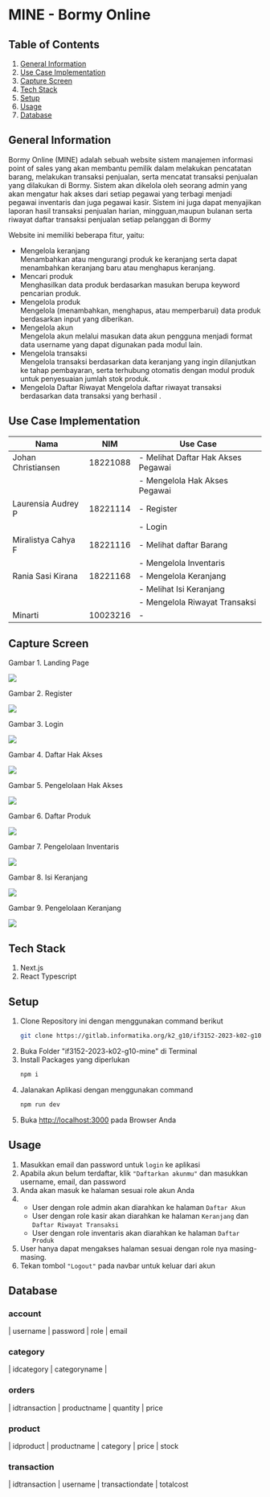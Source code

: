 # MINE - Bormy Online

## Table of Contents
1. [General Information](#general-information)
2. [Use Case Implementation](#use-case)
3. [Capture Screen](#capture-screen)
4. [Tech Stack](#tech-stack)
5. [Setup](#setup)
6. [Usage](#usage)
7. [Database](#database)

<a name="general-information"></a>

## General Information
Bormy Online (MINE) adalah sebuah website sistem manajemen informasi point of sales yang akan membantu pemilik dalam melakukan pencatatan barang, melakukan transaksi penjualan, serta mencatat transaksi penjualan yang dilakukan di Bormy. Sistem akan dikelola oleh seorang admin yang akan mengatur hak akses dari setiap pegawai yang terbagi menjadi pegawai inventaris dan juga pegawai kasir. Sistem ini juga dapat menyajikan laporan hasil transaksi penjualan harian, mingguan,maupun bulanan serta riwayat daftar transaksi penjualan setiap pelanggan di Bormy

Website ini memiliki beberapa fitur, yaitu:
- Mengelola keranjang<br>
 Menambahkan atau mengurangi produk ke keranjang serta dapat menambahkan keranjang baru atau menghapus keranjang.
- Mencari produk <br>
Menghasilkan data produk berdasarkan masukan berupa keyword pencarian produk.
- Mengelola produk <br>
Mengelola (menambahkan, menghapus, atau memperbarui) data produk berdasarkan input yang diberikan.
- Mengelola akun <br>
Mengelola akun melalui masukan data akun pengguna menjadi format data username yang dapat digunakan pada modul lain.
- Mengelola transaksi <br>
Mengelola transaksi berdasarkan data keranjang yang ingin dilanjutkan ke tahap pembayaran, serta terhubung otomatis dengan modul produk untuk penyesuaian jumlah stok produk.
- Mengelola Daftar Riwayat
Mengelola daftar riwayat transaksi berdasarkan data transaksi yang berhasil
.
<a name="use-case"></a>

## Use Case Implementation
| Nama                        | NIM      | Use Case                      
| --------------------------- | -------- | --------------------------- |
| Johan Christiansen          | 18221088 | - Melihat Daftar Hak Akses Pegawai                                    
|                             |          | - Mengelola Hak Akses Pegawai 
| Laurensia Audrey P          | 18221114 | - Register                  |
|                             |          | - Login                     |
| Miralistya Cahya F          | 18221116 | - Melihat daftar Barang     |
|                             |          | - Mengelola Inventaris      |
| Rania Sasi Kirana           | 18221168 | - Mengelola Keranjang       |
|                             |          | - Melihat Isi Keranjang     |
|                             |          | - Mengelola Riwayat Transaksi
| Minarti                     | 10023216 | -                            |

<a name="capture-screen"></a>

## Capture Screen

<p>
   <p>Gambar 1. Landing Page</p>
   <img src="doc/landing page.png">
   <nl>
   <p>Gambar 2. Register</p>
   <img src="doc/register.png">
   <nl>
   <p>Gambar 3. Login</p>
   <img src="doc/login.png">
   <nl>
   <p>Gambar 4. Daftar Hak Akses</p>
   <img src="doc/daftar akun.png">
   <nl>
   <p>Gambar 5. Pengelolaan Hak Akses</p>
   <img src="doc/tambah akses.png">
   <nl>
   <p>Gambar 6. Daftar Produk</p>
   <img src="doc/daftar produk.png">
   <nl>
   <p>Gambar 7. Pengelolaan Inventaris</p>
   <img src="doc/daftar produk.png">
   <nl>
   <p>Gambar 8. Isi Keranjang</p>
   <img src="doc/keranjang.png">
   <nl>
   <p>Gambar 9. Pengelolaan Keranjang</p>
   <img src="doc/tambah produk ke keranjang.png">
   <nl>
</p>

<a name="tech-stack"></a>

## Tech Stack
1. Next.js
2. React Typescript

<a name="setup"></a>

## Setup
1. Clone Repository ini dengan menggunakan command berikut
   ```sh
   git clone https://gitlab.informatika.org/k2_g10/if3152-2023-k02-g10-mine.git
   ```
2. Buka Folder "if3152-2023-k02-g10-mine" di Terminal
3. Install Packages yang diperlukan
   ```sh
   npm i
   ```
4. Jalanakan Aplikasi dengan menggunakan command
   ```sh
   npm run dev
   ```
5. Buka [http://localhost:3000](http://localhost:3000) pada Browser Anda

<a name="usage"></a>

## Usage
1. Masukkan email dan password untuk `login` ke aplikasi
2. Apabila akun belum terdaftar, klik `"Daftarkan akunmu"` dan masukkan username, email, dan password 
3. Anda akan masuk ke halaman sesuai role akun Anda
4. - User dengan role admin akan diarahkan ke halaman `Daftar Akun`
   - User dengan role kasir akan diarahkan ke halaman `Keranjang` dan `Daftar Riwayat Transaksi`
   - User dengan role inventaris akan diarahkan ke halaman `Daftar Produk`
5. User hanya dapat mengakses halaman sesuai dengan role nya masing-masing.
6. Tekan tombol `"Logout"` pada navbar untuk keluar dari akun

<a name="database"></a>

## Database
### account
| username  | password  |  role  |  email    

### category
|  idcategory  |  categoryname  |

### orders
|  idtransaction  | productname  |  quantity  |  price

### product
|  idproduct  |  productname  |  category  | price  |  stock

### transaction
|  idtransaction  |  username  |  transactiondate  |  totalcost

